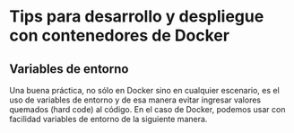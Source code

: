 # Tips para desarrollo y despliegue con contenedores de Docker

## Variables de entorno
Una buena práctica, no sólo en Docker sino en cualquier escenario, es el uso de variables de entorno y de esa manera evitar ingresar valores quemados (hard code) al código.
En el caso de Docker, podemos usar con facilidad variables de entorno de la siguiente manera.

<!--stackedit_data:
eyJoaXN0b3J5IjpbLTEwMTc0MjM5NDVdfQ==
-->
